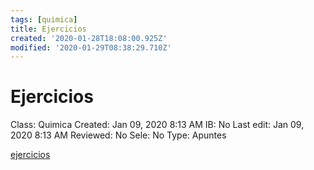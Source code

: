 ```yaml
---
tags: [quimica]
title: Ejercicios
created: '2020-01-28T18:08:00.925Z'
modified: '2020-01-29T08:38:29.710Z'
---
```


# Ejercicios

Class: Quimica
Created: Jan 09, 2020 8:13 AM
IB: No
Last edit: Jan 09, 2020 8:13 AM
Reviewed: No
Sele: No
Type: Apuntes

[ejercicios](Ejercicios/ejercicios.csv)
